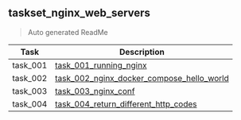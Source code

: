 ## taskset_nginx_web_servers

> Auto generated ReadMe

| Task     | Description                                                                                                      |
|----------|------------------------------------------------------------------------------------------------------------------|
| task_001 | [task_001_running_nginx](taskset_nginx_web_servers/task_001_running_nginx)                                       |
| task_002 | [task_002_nginx_docker_compose_hello_world](taskset_nginx_web_servers/task_002_nginx_docker_compose_hello_world) |
| task_003 | [task_003_nginx_conf](taskset_nginx_web_servers/task_003_nginx_conf)                                             |
| task_004 | [task_004_return_different_http_codes](taskset_nginx_web_servers/task_004_return_different_http_codes)           |


